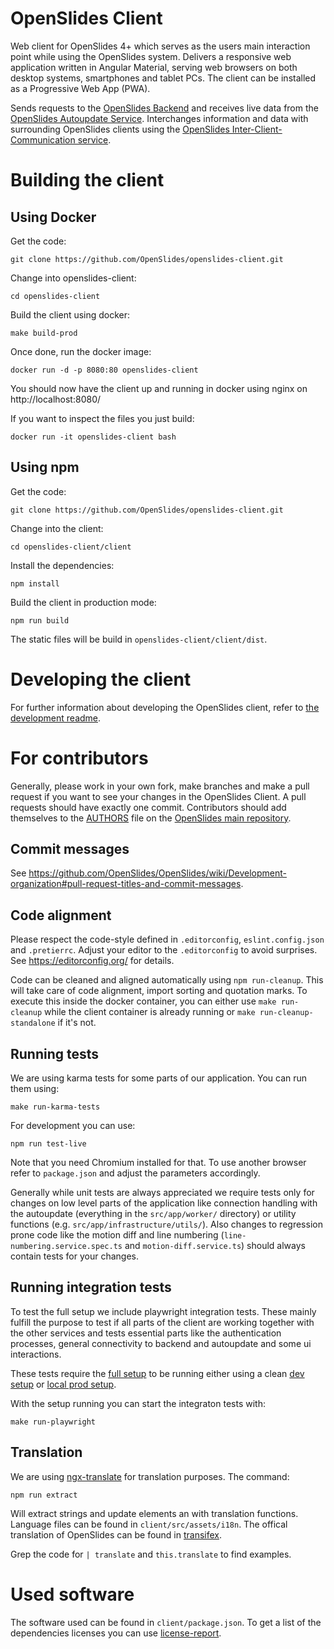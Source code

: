 # OpenSlides Client

Web client for OpenSlides 4+ which serves as the users main interaction point while using the OpenSlides system.
Delivers a responsive web application written in Angular Material, serving web browsers on both desktop systems,
smartphones and tablet PCs.
The client can be installed as a Progressive Web App (PWA).

Sends requests to the [OpenSlides Backend](https://github.com/OpenSlides/openslides-backend) and receives live
data from the [OpenSlides Autoupdate Service](https://github.com/OpenSlides/openslides-autoupdate-service).
Interchanges information and data with surrounding OpenSlides clients using the
[OpenSlides Inter-Client-Communication service](https://github.com/OpenSlides/openslides-icc-service).


# Building the client

## Using Docker

Get the code:

`git clone https://github.com/OpenSlides/openslides-client.git`

Change into openslides-client:

`cd openslides-client`

Build the client using docker:

`make build-prod`

Once done, run the docker image:

`docker run -d -p 8080:80 openslides-client`

You should now have the client up and running in docker using nginx on http://localhost:8080/

If you want to inspect the files you just build:

`docker run -it openslides-client bash`

## Using npm

Get the code:

`git clone https://github.com/OpenSlides/openslides-client.git`

Change into the client:

`cd openslides-client/client`

Install the dependencies:

`npm install`

Build the client in production mode:

`npm run build`

The static files will be build in `openslides-client/client/dist`.

# Developing the client

For further information about developing the OpenSlides client, refer to
[the development readme](https://github.com/OpenSlides/openslides-client/blob/main/DEVELOPMENT.md).

# For contributors

Generally, please work in your own fork, make branches and make a pull request if you want to see your changes in the OpenSlides Client. A pull requests should have exactly one commit. Contributors should add themselves to the [AUTHORS](https://github.com/OpenSlides/OpenSlides/blob/main/AUTHORS) file on the [OpenSlides main repository](https://github.com/OpenSlides/OpenSlides).

## Commit messages

See https://github.com/OpenSlides/OpenSlides/wiki/Development-organization#pull-request-titles-and-commit-messages.

## Code alignment

Please respect the code-style defined in `.editorconfig`, `eslint.config.json` and `.pretierrc`.
Adjust your editor to the `.editorconfig` to avoid surprises.
See https://editorconfig.org/ for details.

Code can be cleaned and aligned automatically using `npm run-cleanup`.
This will take care of code alignment, import sorting and quotation marks.
To execute this inside the docker container, you can either use `make run-cleanup` while the client
container is already running or `make run-cleanup-standalone` if it's not.

## Running tests

We are using karma tests for some parts of our application. You can run them using: 

`make run-karma-tests`

For development you can use:

`npm run test-live`

Note that you need Chromium installed for that. To use another browser refer to `package.json` and
adjust the parameters accordingly. 

Generally while unit tests are always appreciated we require tests only for changes on low level parts of the application
like connection handling with the autoupdate (everything in the `src/app/worker/` directory) or utility functions
(e.g. `src/app/infrastructure/utils/`).
Also changes to regression prone code like the motion diff and line numbering (`line-numbering.service.spec.ts` and
`motion-diff.service.ts`) should always contain tests for your changes. 

## Running integration tests

To test the full setup we include playwright integration tests. These mainly fulfill the purpose to test if 
all parts of the client are working together with the other services and tests essential parts like
the authentication processes, general connectivity to backend and autoupdate and some ui interactions. 

These tests require the [full setup](https://github.com/OpenSlides/OpenSlides) to be running either 
using a clean [dev setup](https://github.com/OpenSlides/OpenSlides/blob/main/DEVELOPMENT.md#before-starting-the-development)
or [local prod setup](https://github.com/OpenSlides/OpenSlides/tree/main/dev/localprod#local-production-setup).

With the setup running you can start the integraton tests with:

`make run-playwright`

## Translation

We are using [ngx-translate](https://github.com/ngx-translate/core) for translation purposes. The command:

`npm run extract`

Will extract strings and update elements an with translation functions.
Language files can be found in `client/src/assets/i18n`.
The offical translation of OpenSlides can be found in [transifex](https://www.transifex.com/openslides/openslides/).

Grep the code for `| translate` and `this.translate` to find examples.

# Used software

The software used can be found in `client/package.json`. To get a list of the dependencies licenses you can use 
[license-report](https://www.npmjs.com/package/license-report).
